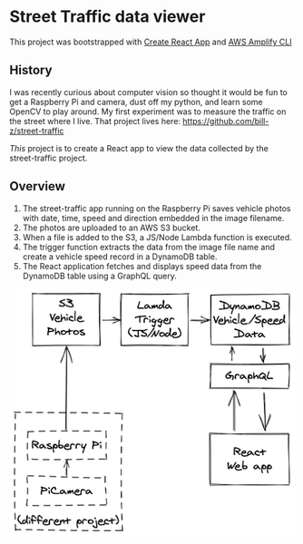 # Street Traffic data viewer

This project was bootstrapped with
[Create React App](https://github.com/facebook/create-react-app)
and
[AWS Amplify CLI](https://github.com/aws-amplify/amplify-cli)

## History

I was recently curious about computer vision so thought it would be fun to get a Raspberry Pi and camera, dust off my python, and learn some OpenCV to play around.
My first experiment was to measure the traffic on the street where I live. That project lives here: https://github.com/bill-z/street-traffic

*This* project is to create a React app to view the data collected by the street-traffic project.

## Overview
1) The street-traffic app running on the Raspberry Pi saves vehicle photos with date, time, speed and direction embedded in the image filename.
2) The photos are uploaded to an AWS S3 bucket.
3) When a file is added to the S3, a JS/Node Lambda function is executed.
4) The trigger function extracts the data from the image file name and create a vehicle speed record in a DynamoDB table.
5) The React application fetches and displays speed data from the DynamoDB table using a GraphQL query.

![project overview diagram](/doc/speed-data-overview.png?raw=true "Project Overview")
